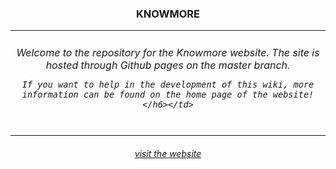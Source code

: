 <h3 align="center">KNOWMORE</h3>
<table>
  <tr>
    <td align="center"><h6 align="center">Welcome to the repository for the Knowmore website. The site is hosted through Github pages on the master branch.

    If you want to help in the development of this wiki, more information can be found on the home page of the website!</h6></td>
  </tr>
</table>
<h6 align="center"><a href="https://knowmore.vuw.nu">visit the website</a></h6>
